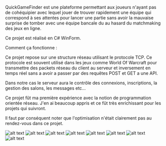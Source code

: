 QuickGameFinder est une plateforme permettant aux joueurs n'ayant pas de cohéquipier avec lequel jouer de trouver rapidement une équipe qui correspond à ses attentes pour lancer une partie sans avoir la mauvaise surprise de tomber avec une équipe bancale du au hasard du matchmaking des jeux en ligne.

Ce projet est réalisé en C# WinForm.

Comment ça fonctionne :

Ce projet repose sur une structure réseau utilisant le protocole TCP. Ce protocole est souvent utilisé dans les jeux comme World Of Warcraft pour transmettre des packets réseau du client au serveur et inversement en temps réel sans a avoir a passer par des requêtes POST et GET a une API.

Dans notre cas le serveur aura le contrôle des connexions, inscriptions, la gestion des salons, les messages etc...

Ce projet fût ma première expérience avec la notion de programmation orientée réseau. J'en ai beaucoup appris et ce fût très enrichissant pour les projets qui suivront.

Il faut par conséquent noter que l'optimisation n'était clairement pas au rendez-vous dans ce projet.

![alt text](https://ibb.co/xgJDV5t][img]https://i.ibb.co/R6z9LHk/chargement.png)
![alt text](https://ibb.co/j4hcRpF][img]https://i.ibb.co/SvNhrLp/CONNEXION.png)
![alt text](https://ibb.co/5rscTM7][img]https://i.ibb.co/n7QkrgW/PREMIEREPAGEVIDE.png)
![alt text](https://ibb.co/XS3vkh3][img]https://i.ibb.co/0hFdVgF/CREATEGRP.png)
![alt text](https://ibb.co/R9tR7ph][img]https://i.ibb.co/vHf0Dxs/PREMIEREPAGEPLEINE.png)
![alt text](https://ibb.co/4KCWMt2][img]https://i.ibb.co/Cm4Bv86/Chat.png)
![alt text](https://imgbb.com/][img]https://i.ibb.co/f2G9vtt/MISSINGAME2.png)
![alt text](https://ibb.co/3d4qvrr][img]https://i.ibb.co/mTbw0DD/Serv.png)
